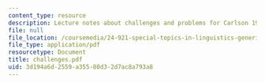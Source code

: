 ```yaml
---
content_type: resource
description: Lecture notes about challenges and problems for Carlson 1977.
file: null
file_location: /coursemedia/24-921-special-topics-in-linguistics-genericity-spring-2007/3d194a6d2559a35580d32d7ac8a793a8_challenges.pdf
file_type: application/pdf
resourcetype: Document
title: challenges.pdf
uid: 3d194a6d-2559-a355-80d3-2d7ac8a793a8
---
```

